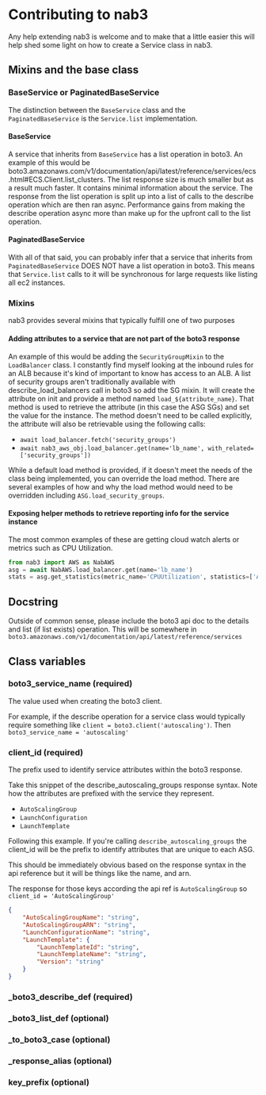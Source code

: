 # Contributing to nab3
Any help extending nab3 is welcome and to make that a little easier this will help shed some light on how to create a Service class in nab3.

## Mixins and the base class

### BaseService or PaginatedBaseService
The distinction between the `BaseService` class and the `PaginatedBaseService` is the `Service.list` implementation.  

#### BaseService
A service that inherits from `BaseService` has a list operation in boto3. 
An example of this would be boto3.amazonaws.com/v1/documentation/api/latest/reference/services/ecs.html#ECS.Client.list_clusters.
The list response size is much smaller but as a result much faster. It contains minimal information about the service.
The response from the list operation is split up into a list of calls to the describe operation which are then ran async.
Performance gains from making the describe operation async more than make up for the upfront call to the list operation.

#### PaginatedBaseService
With all of that said, you can probably infer that a service that inherits from `PaginatedBaseService` DOES NOT have a list operation in boto3. 
This means that `Service.list` calls to it will be synchronous for large requests like listing all ec2 instances. 

### Mixins
nab3 provides several mixins that typically fulfill one of two purposes
 
#### Adding attributes to a service that are not part of the boto3 response 
An example of this would be adding the `SecurityGroupMixin` to the `LoadBalancer` class.
I constantly find myself looking at the inbound rules for an ALB because it's kind of important to know has access to an ALB.
A list of security groups aren't traditionally available with describe_load_balancers call in boto3 so add the SG mixin.
It will create the attribute on init and provide a method named `load_${attribute_name}`.
That method is used to retrieve the attribute (in this case the ASG SGs) and set the value for the instance.
The method doesn't need to be called explicitly, the attribute will also be retrievable using the following calls:
* `await load_balancer.fetch('security_groups')`
* `await nab3_aws_obj.load_balancer.get(name='lb_name', with_related=['security_groups'])`

While a default load method is provided, if it doesn't meet the needs of the class being implemented, you can override the load method.
There are several examples of how and why the load method would need to be overridden including `ASG.load_security_groups`.
 
#### Exposing helper methods to retrieve reporting info for the service instance
The most common examples of these are getting cloud watch alerts or metrics such as CPU Utilization.
```python
from nab3 import AWS as NabAWS
asg = await NabAWS.load_balancer.get(name='lb_name')
stats = asg.get_statistics(metric_name='CPUUtilization', statistics=['Average', 'Maximum'], interval_as_seconds=300)
``` 

## Docstring
Outside of common sense, please include the boto3 api doc to the details and list (if list exists) operation.
This will be somewhere in `boto3.amazonaws.com/v1/documentation/api/latest/reference/services`

## Class variables

### boto3_service_name (required)
The value used when creating the boto3 client.

For example, if the describe operation for a service class would typically require something like `client = boto3.client('autoscaling')`. Then `boto3_service_name = 'autoscaling'`

### client_id (required)
The prefix used to identify service attributes within the boto3 response.

Take this snippet of the describe_autoscaling_groups response syntax. 
Note how the attributes are prefixed with the service they represent.
* `AutoScalingGroup`
* `LaunchConfiguration`
* `LaunchTemplate`

Following this example. 
If you're calling `describe_autoscaling_groups` the client_id will be the prefix to identify attributes that are unique to each ASG.

This should be immediately obvious based on the response syntax in the api reference but it will be things like the name, and arn.

The response for those keys according the api ref is `AutoScalingGroup` so `client_id = 'AutoScalingGroup'`

```json
{
    "AutoScalingGroupName": "string",
    "AutoScalingGroupARN": "string",
    "LaunchConfigurationName": "string",
    "LaunchTemplate": {
        "LaunchTemplateId": "string",
        "LaunchTemplateName": "string",
        "Version": "string"
    }
}
```

### _boto3_describe_def (required)


### _boto3_list_def (optional)


### _to_boto3_case (optional)


### _response_alias (optional)


### key_prefix (optional)



